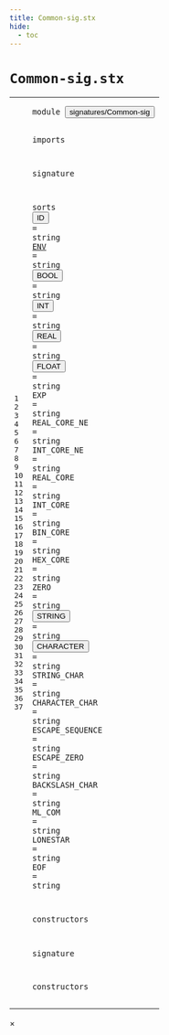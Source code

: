 ```yaml
---
title: Common-sig.stx
hide:
  - toc
---
```


# `Common-sig.stx`



[pdmosses/metaborg-poosl/org.metaborg.lang.poosl/src-gen/statix/signatures/Common-sig.stx]: https://github.com/pdmosses/metaborg-poosl/blob/master/org.metaborg.lang.poosl/src-gen/statix/signatures/Common-sig.stx "The source file on GitHub"

<div class="stx"><table class="highlighttable"><tbody><tr><td class="linenos"><div class="linenodiv"><pre><span></span>1
2
3
4
5
6
7
8
9
10
11
12
13
14
15
16
17
18
19
20
21
22
23
24
25
26
27
28
29
30
31
32
33
34
35
36
37
</pre></div></td>
<td class="code"><pre><code><span class="keyword">module</span> <button class="modal-open" id="signatures/Common-sig_1_8" title="Multi-file references" data-urls="../ExprStat-sig.stx/#signatures/Common-sig_4_3 line 4; ../Poosl-sig.stx/#signatures/Common-sig_4_3 line 4; ../../../../trans/statics-comm.stx/#signatures/Common-sig_5_5 line 5; ../../../../trans/statics-expr-stat.stx/#signatures/Common-sig_5_5 line 5; ../../../../trans/statics-names.stx/#signatures/Common-sig_5_5 line 5; ../../../../trans/statics-opt.stx/#signatures/Common-sig_5_5 line 5; ../../../../trans/statics-typing.stx/#signatures/Common-sig_5_5 line 5; ../../../../trans/statics.stx/#signatures/Common-sig_5_5 line 5"><span class="token sort_Id">signatures/Common-sig</span></button>

<span class="keyword">imports</span>

<span class="keyword">signature</span>

  <span class="keyword">sorts</span>
    <span class="cons_SortAlias"><button class="modal-open" id="ID_8_5" title="Multi-file references" data-urls="../ExprStat-sig.stx/#ID_74_21 line 74, 75, 83, 94, 96, 98, 103, 112, 113; ../Poosl-sig.stx/#ID_96_18 line 96, 99, 101, 102, 103, 104, 105, 106, 114, 116, 117, 118, 119, 126, 128, 130, 132, 133, 134, 137, 139, 142, 146, 147; ../Stratego-Poosl-sig.stx/#ID_80_37 line 80, 81"><span class="token sort_Id">ID</span></button> <span class="operator">=</span> <span class="cons_StringSort">string</span></span>
    <span class="cons_SortAlias"><a href="../ExprStat-sig.stx/#ENV_122_27" id="ENV_9_5" title="Referenced at ../ExprStat-sig.stx line 122"><span class="token sort_Id">ENV</span></a> <span class="operator">=</span> <span class="cons_StringSort">string</span></span>
    <span class="cons_SortAlias"><button class="modal-open" id="BOOL_10_5" title="Multi-file references" data-urls="../ExprStat-sig.stx/#BOOL_115_23 line 115; ../Stratego-Poosl-sig.stx/#BOOL_146_37 line 146"><span class="token sort_Id">BOOL</span></button> <span class="operator">=</span> <span class="cons_StringSort">string</span></span>
    <span class="cons_SortAlias"><button class="modal-open" id="INT_11_5" title="Multi-file references" data-urls="../ExprStat-sig.stx/#INT_118_23 line 118; ../Stratego-Poosl-sig.stx/#INT_149_37 line 149"><span class="token sort_Id">INT</span></button> <span class="operator">=</span> <span class="cons_StringSort">string</span></span>
    <span class="cons_SortAlias"><button class="modal-open" id="REAL_12_5" title="Multi-file references" data-urls="../ExprStat-sig.stx/#REAL_120_20 line 120; ../Stratego-Poosl-sig.stx/#REAL_150_37 line 150"><span class="token sort_Id">REAL</span></button> <span class="operator">=</span> <span class="cons_StringSort">string</span></span>
    <span class="cons_SortAlias"><button class="modal-open" id="FLOAT_13_5" title="Multi-file references" data-urls="../ExprStat-sig.stx/#FLOAT_117_21 line 117; ../Stratego-Poosl-sig.stx/#FLOAT_148_37 line 148"><span class="token sort_Id">FLOAT</span></button> <span class="operator">=</span> <span class="cons_StringSort">string</span></span>
    <span class="cons_SortAlias"><span id="EXP_14_5" title="Not referenced"><span class="token sort_Id">EXP</span></span> <span class="operator">=</span> <span class="cons_StringSort">string</span></span>
    <span class="cons_SortAlias"><span id="REAL_CORE_NE_15_5" title="Not referenced"><span class="token sort_Id">REAL_CORE_NE</span></span> <span class="operator">=</span> <span class="cons_StringSort">string</span></span>
    <span class="cons_SortAlias"><span id="INT_CORE_NE_16_5" title="Not referenced"><span class="token sort_Id">INT_CORE_NE</span></span> <span class="operator">=</span> <span class="cons_StringSort">string</span></span>
    <span class="cons_SortAlias"><span id="REAL_CORE_17_5" title="Not referenced"><span class="token sort_Id">REAL_CORE</span></span> <span class="operator">=</span> <span class="cons_StringSort">string</span></span>
    <span class="cons_SortAlias"><span id="INT_CORE_18_5" title="Not referenced"><span class="token sort_Id">INT_CORE</span></span> <span class="operator">=</span> <span class="cons_StringSort">string</span></span>
    <span class="cons_SortAlias"><span id="BIN_CORE_19_5" title="Not referenced"><span class="token sort_Id">BIN_CORE</span></span> <span class="operator">=</span> <span class="cons_StringSort">string</span></span>
    <span class="cons_SortAlias"><span id="HEX_CORE_20_5" title="Not referenced"><span class="token sort_Id">HEX_CORE</span></span> <span class="operator">=</span> <span class="cons_StringSort">string</span></span>
    <span class="cons_SortAlias"><span id="ZERO_21_5" title="Not referenced"><span class="token sort_Id">ZERO</span></span> <span class="operator">=</span> <span class="cons_StringSort">string</span></span>
    <span class="cons_SortAlias"><button class="modal-open" id="STRING_22_5" title="Multi-file references" data-urls="../ExprStat-sig.stx/#STRING_121_22 line 121; ../Poosl-sig.stx/#STRING_93_14 line 93, 94; ../Stratego-Poosl-sig.stx/#STRING_151_37 line 151"><span class="token sort_Id">STRING</span></button> <span class="operator">=</span> <span class="cons_StringSort">string</span></span>
    <span class="cons_SortAlias"><button class="modal-open" id="CHARACTER_23_5" title="Multi-file references" data-urls="../ExprStat-sig.stx/#CHARACTER_116_25 line 116; ../Stratego-Poosl-sig.stx/#CHARACTER_147_37 line 147"><span class="token sort_Id">CHARACTER</span></button> <span class="operator">=</span> <span class="cons_StringSort">string</span></span>
    <span class="cons_SortAlias"><span id="STRING_CHAR_24_5" title="Not referenced"><span class="token sort_Id">STRING_CHAR</span></span> <span class="operator">=</span> <span class="cons_StringSort">string</span></span>
    <span class="cons_SortAlias"><span id="CHARACTER_CHAR_25_5" title="Not referenced"><span class="token sort_Id">CHARACTER_CHAR</span></span> <span class="operator">=</span> <span class="cons_StringSort">string</span></span>
    <span class="cons_SortAlias"><span id="ESCAPE_SEQUENCE_26_5" title="Not referenced"><span class="token sort_Id">ESCAPE_SEQUENCE</span></span> <span class="operator">=</span> <span class="cons_StringSort">string</span></span>
    <span class="cons_SortAlias"><span id="ESCAPE_ZERO_27_5" title="Not referenced"><span class="token sort_Id">ESCAPE_ZERO</span></span> <span class="operator">=</span> <span class="cons_StringSort">string</span></span>
    <span class="cons_SortAlias"><span id="BACKSLASH_CHAR_28_5" title="Not referenced"><span class="token sort_Id">BACKSLASH_CHAR</span></span> <span class="operator">=</span> <span class="cons_StringSort">string</span></span>
    <span class="cons_SortAlias"><span id="ML_COM_29_5" title="Not referenced"><span class="token sort_Id">ML_COM</span></span> <span class="operator">=</span> <span class="cons_StringSort">string</span></span>
    <span class="cons_SortAlias"><span id="LONESTAR_30_5" title="Not referenced"><span class="token sort_Id">LONESTAR</span></span> <span class="operator">=</span> <span class="cons_StringSort">string</span></span>
    <span class="cons_SortAlias"><span id="EOF_31_5" title="Not referenced"><span class="token sort_Id">EOF</span></span> <span class="operator">=</span> <span class="cons_StringSort">string</span></span>

  <span class="keyword">constructors</span>

<span class="keyword">signature</span>

  <span class="keyword">constructors</span>
</code></pre></td></tr></tbody></table></div>

<div id="modal">
  <div id="modal-content">
    <span id="modal-close">&times;</span>
    <h2 id="modal-h2"></h2>
    <p  id="modal-p"></p>
    <ul id="modal-ul"></ul>
  </div>
</div>

